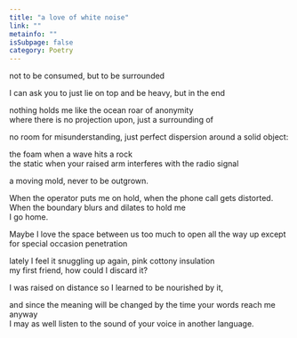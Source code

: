 ```yaml
---
title: "a love of white noise"
link: ""
metainfo: ""
isSubpage: false
category: Poetry
---
```


not to be consumed, but to be surrounded

I can ask you to just lie on top and be heavy, but in the end

nothing holds me like the ocean roar of anonymity  
where there is no projection upon, just a surrounding of

no room for misunderstanding, just perfect dispersion around a solid object:

the foam when a wave hits a rock  
the static when your raised arm interferes with the radio signal

a moving mold, never to be outgrown.

When the operator puts me on hold, when the phone call gets distorted.  
When the boundary blurs and dilates to hold me  
I go home.

Maybe I love the space between us too much to open all the way up except for special occasion penetration

lately I feel it snuggling up again, pink cottony insulation  
my first friend, how could I discard it?

I was raised on distance so I learned to be nourished by it,

and since the meaning will be changed by the time your words reach me anyway  
I may as well listen to the sound of your voice in another language.
